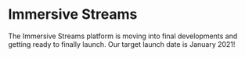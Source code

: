 # Immersive Streams

The Immersive Streams platform is moving into final developments and getting ready to finally launch. Our target launch date is January 2021!

